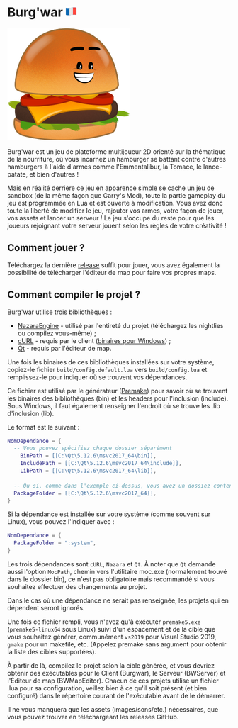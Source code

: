 # Burg'war [![France flag](.github/images/franceflag.png)](README_fr.md)

![Le burger iconique de Burgwar](.github/images/burger.png)

Burg'war est un jeu de plateforme multijoueur 2D orienté sur la thématique de la nourriture, où vous incarnez un hamburger se battant contre d'autres hamburgers à l'aide d'armes comme l'Emmentalibur, la Tomace, le lance-patate, et bien d'autres !

Mais en réalité derrière ce jeu en apparence simple se cache un jeu de sandbox (de la même façon que Garry's Mod), toute la partie gameplay du jeu est programmée en Lua et est ouverte à modification. 
Vous avez donc toute la liberté de modifier le jeu, rajouter vos armes, votre façon de jouer, vos assets et lancer un serveur ! Le jeu s'occupe du reste pour que les joueurs rejoignant votre serveur jouent selon les règles de votre créativité !

## Comment jouer ?

Téléchargez la dernière [release](https://github.com/DigitalPulseSoftware/BurgWar/releases) suffit pour jouer, vous avez également la possibilité de télécharger l'éditeur de map pour faire vos propres maps.

## Comment compiler le projet ?

Burg'war utilise trois bibliothèques :

- [NazaraEngine](https://github.com/DigitalPulseSoftware/NazaraEngine) - utilisé par l'entireté du projet (téléchargez les nightlies ou compilez vous-même) ;
- [cURL](https://curl.haxx.se/) - requis par le client ([binaires pour Windows](https://curl.haxx.se/windows/)) ;
- [Qt](https://www.qt.io) - requis par l'éditeur de map.

Une fois les binaires de ces bibliothèques installées sur votre système, copiez-le fichier `build/config.default.lua` vers `build/config.lua` et remplissez-le pour indiquer où se trouvent vos dépendances.

Ce fichier est utilisé par le générateur ([Premake](https://premake.github.io)) pour savoir où se trouvent les binaires des bibliothèques (bin) et les headers pour l'inclusion (include).
Sous Windows, il faut également renseigner l'endroit où se trouve les .lib d'inclusion (lib).

Le format est le suivant :
```lua
NomDependance = {
  -- Vous pouvez spécifiez chaque dossier séparément
	BinPath = [[C:\Qt\5.12.6\msvc2017_64\bin]],
	IncludePath = [[C:\Qt\5.12.6\msvc2017_64\include]],
	LibPath = [[C:\Qt\5.12.6\msvc2017_64\lib]],
  
  -- Ou si, comme dans l'exemple ci-dessus, vous avez un dossiez contenant des sous-dossiers bin/include(/lib), vous pouvez utiliser le raccourci suivant :
  PackageFolder = [[C:\Qt\5.12.6\msvc2017_64]],
}
```

Si la dépendance est installée sur votre système (comme souvent sur Linux), vous pouvez l'indiquer avec :
```lua
NomDependance = {
  PackageFolder = ":system",
}
```

Les trois dépendances sont `cURL`, `Nazara` et `Qt`. 
À noter que `Qt` demande aussi l'option `MocPath`, chemin vers l'utilitaire moc.exe (normalement trouvé dans le dossier bin), ce n'est pas obligatoire mais recommandé si vous souhaitez effectuer des changements au projet.

Dans le cas où une dépendance ne serait pas renseignée, les projets qui en dépendent seront ignorés.

Une fois ce fichier rempli, vous n'avez qu'à exécuter `premake5.exe` (`premake5-linux64` sous Linux) suivi d'un espacement et de la cible que vous souhaitez générer, communément `vs2019` pour Visual Studio 2019, `gmake` pour un makefile, etc. (Appelez premake sans argument pour obtenir la liste des cibles supportées).

À partir de là, compilez le projet selon la cible générée, et vous devriez obtenir des exécutables pour le Client (Burgwar), le Serveur (BWServer) et l'Éditeur de map (BWMapEditor).
Chacun de ces projets utilise un fichier .lua pour sa configuration, veillez bien à ce qu'il soit présent (et bien configuré) dans le répertoire courant de l'exécutable avant de le démarrer.

Il ne vous manquera que les assets (images/sons/etc.) nécessaires, que vous pouvez trouver en téléchargeant les releases GitHub.
